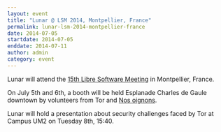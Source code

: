 ```yaml
---
layout: event
title: "Lunar @ LSM 2014, Montpellier, France"
permalink: lunar-lsm-2014-montpellier-france
date: 2014-07-05
startdate: 2014-07-05
enddate: 2014-07-11
author: admin
category: event
---
```


Lunar will attend the [15th Libre Software Meeting](https://2014.rmll.info/) in Montpellier, France.

On July 5th and 6th, a booth will be held Esplanade Charles de Gaule downtown by volunteers from Tor and [Nos oignons](https://nos-oignons.net/).

Lunar will hold a presentation about security challenges faced by Tor at Campus UM2 on Tuesday 8th, 15:40.

